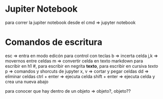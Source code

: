 # Jupiter Notebook

para correr la jupiter notebook desde el cmd => jupyter notebook

# Comandos de escritura

esc => entra en modo edicón para control con teclas
b => incerta celda
j,k => movernos entre celdas
m => convertir celda en texto markdown
	para escribir en h1 #, para escribir en negrita **texto**, para escribir en cursiva *texto*
p => comandos y shorcuts de jupyter
x, v => cortar y pegar celdas
dd => eliminar celdas
ctrl + enter => ejecuta celda
shift + enter => ejecuta celda y crea una nueva abajo

para conocer que hay dentro de un objeto => objeto?, objeto??